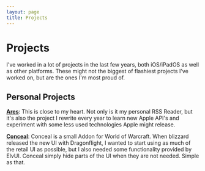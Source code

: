```yaml
---
layout: page
title: Projects
---
```

# Projects

I've worked in a lot of projects in the last few years, both iOS/iPadOS as well as other platforms. These might not the biggest of flashiest projects I've worked on, but are the ones I'm most proud of.

## Personal Projects
**[Ares](https://apps.apple.com/us/app/ares-rss-reader/id1560552142)**: This is close to my heart. Not only is it my personal RSS Reader, but it's also the project I rewrite every year to learn new Apple API's and experiment with some less used technologies Apple might release.

**[Conceal](https://github.com/joaoc-pires/WoW-Conceal)**: Conceal is a small Addon for World of Warcraft. When blizzard released the new UI with Dragonflight, I wanted to start using as much of the retail UI as possible, but I also needed some functionality provided by ElvUI. Conceal simply hide parts of the UI when they are not needed. Simple as that.

